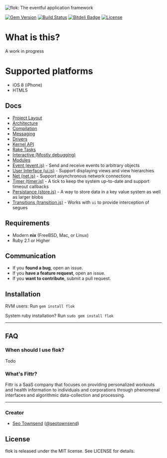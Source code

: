 ![flok: The eventful application framework](https://raw.githubusercontent.com/sotownsend/flok/master/logo.png)

[![Gem Version](https://badge.fury.io/rb/iarrogant.svg)](http://badge.fury.io/rb/flok)
[![Build Status](https://travis-ci.org/sotownsend/flok.svg)](https://travis-ci.org/sotownsend/flok)
[![Bitdeli Badge](https://d2weczhvl823v0.cloudfront.net/sotownsend/flok/trend.png)](https://bitdeli.com/free "Bitdeli Badge")
[![License](http://img.shields.io/badge/license-MIT-green.svg?style=flat)](https://github.com/sotownsend/flok/blob/master/LICENSE)

# What is this?

A work in progress

# Supported platforms
 * iOS 8 (iPhone)
 * HTML5

## Docs

 * [Project Layout](./docs/project_layout.md)
 * [Architecture](./docs/architecture.md)
 * [Compilation](./docs/compilation.md)
 * [Messaging](./docs/messaging.md)
 * [Drivers](./docs/drivers.md)
 * [Kernel API](./docs/kernel_api.md)
 * [Rake Tasks](./docs/rakefile.md)
 * [Interactive (Mostly debugging)](./docs/interactive.md)
 * [Modules](./docs/modules.md)
  * [Event (event.js)](./mod/event.md) - Send and receive events to arbitrary objects
  * [User Interface (ui.js)](./mod/ui.md) - Support displaying views and view hierarchies
  * [Net (net.js)](./mod/net.md) - Support asynchronous network connections
  * [Timer (timer.js)](./mod/timer.md) - A tick to keep the system up-to-date and support timeout callbacks
  * [Persistance (store.js)](./mod/store.md) - A way to store data in a key value system as well as larger blobs
  * [Transitions (transition.js)](./mod/transition.md) - Works with `ui` to provide interception of segues

## Requirements

- Modern **nix** (FreeBSD, Mac, or Linux)
- Ruby 2.1 or Higher

## Communication

- If you **found a bug**, open an issue.
- If you **have a feature request**, open an issue.
- If you **want to contribute**, submit a pull request.

## Installation

RVM users:
Run `gem install flok`

System ruby installation?
Run `sudo gem install flok`

---

## FAQ

### When should I use flok?

Todo

### What's Fittr?

Fittr is a SaaS company that focuses on providing personalized workouts and health information to individuals and corporations through phenomenal interfaces and algorithmic data-collection and processing.

* * *

### Creator

- [Seo Townsend](http://github.com/sotownsend) ([@seotownsend](https://twitter.com/seotownsend))

## License

flok is released under the MIT license. See LICENSE for details.
